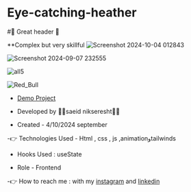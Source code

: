 
# Eye-catching-heather


#🤞 Great header 🤞

**Complex but very skillful
 ![Screenshot 2024-10-04 012843](https://github.com/user-attachments/assets/e77a2f0f-4b13-499f-aeea-2c2b5ca84645)



![Screenshot 2024-09-07 232555](https://github.com/user-attachments/assets/73e5a93e-dee6-44a7-b66c-b64185202547)


![all5](https://github.com/user-attachments/assets/556cfa66-939f-4808-bbf7-a85f71ab8edb)


![Red_Bull](https://github.com/user-attachments/assets/3110fb8d-a17e-4245-af6a-dab98728279f)

                                                                                                                
- [Demo Project](https://saeidnikseresht.github.io/Tokyo-professional-project/)

- Developed by 👨‍💻saeid nikseresht👨‍💻

- Created - 4/10/2024 september

-👉 Technologies Used - Html , css , js ,animationوtailwinds

- Hooks Used : useState 

- Role - Frontend

-👉 How to reach me : with my [instagram](https://www.instagram.com/saeid_good_nature) and [linkedin](https://www.linkedin.com/in/saeidnikseresht)


